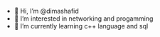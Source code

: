 - 👋 Hi, I’m @dimashafid
- 👀 I’m interested in networking and progamming
- 🌱 I’m currently learning c++ language and sql

<!---
dimashafid/dimashafid is a ✨ special ✨ repository because its `README.md` (this file) appears on your GitHub profile.
You can click the Preview link to take a look at your changes.
--->
